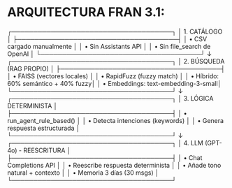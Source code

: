 # ARQUITECTURA FRAN 3.1:

┌─────────────────────────────────────┐
│ 1. CATÁLOGO                         │
├─────────────────────────────────────┤
│ • CSV cargado manualmente           │
│ • Sin Assistants API                │
│ • Sin file_search de OpenAI         │
└─────────────────────────────────────┘
         ↓
┌─────────────────────────────────────┐
│ 2. BÚSQUEDA (RAG PROPIO)            │
├─────────────────────────────────────┤
│ • FAISS (vectores locales)          │
│ • RapidFuzz (fuzzy match)           │
│ • Híbrido: 60% semántico + 40% fuzzy│
│ • Embeddings: text-embedding-3-small│
└─────────────────────────────────────┘
         ↓
┌─────────────────────────────────────┐
│ 3. LÓGICA DETERMINISTA              │
├─────────────────────────────────────┤
│ • run_agent_rule_based()            │
│ • Detecta intenciones (keywords)    │
│ • Genera respuesta estructurada     │
└─────────────────────────────────────┘
         ↓
┌─────────────────────────────────────┐
│ 4. LLM (GPT-4o) - REESCRITURA       │
├─────────────────────────────────────┤
│ • Chat Completions API              │
│ • Reescribe respuesta determinista │
│ • Añade tono natural + contexto     │
│ • Memoria 3 días (30 msgs)          │
└─────────────────────────────────────┘
